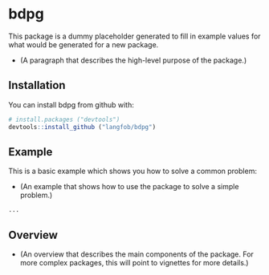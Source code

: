<!-- README.md is generated from README.Rmd. Please edit that file -->
bdpg
====

This package is a dummy placeholder generated to fill in example values for what would be generated for a new package.
- (A paragraph that describes the high-level purpose of the package.)

Installation
------------

You can install bdpg from github with:

``` r
# install.packages ("devtools")  
devtools::install_github ("langfob/bdpg")
```

Example
-------

This is a basic example which shows you how to solve a common problem:
- (An example that shows how to use the package to solve a simple problem.)

``` r
...
```

Overview
--------

-   (An overview that describes the main components of the package. For more complex packages, this will point to vignettes for more details.)
